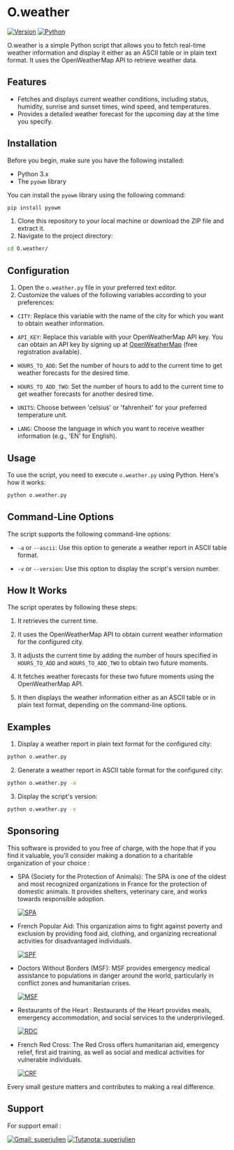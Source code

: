# O.weather

[![Version](https://img.shields.io/badge/Version-1.09-blue.svg)](https://github.com/Superjulien/O.weather/) [![Python](https://img.shields.io/badge/Python_3-14354C?&logo=python&logoColor=white.svg)](https://www.python.org/)

O.weather is a simple Python script that allows you to fetch real-time weather information and display it either as an ASCII table or in plain text format. It uses the OpenWeatherMap API to retrieve weather data.

## Features

- Fetches and displays current weather conditions, including status, humidity, sunrise and sunset times, wind speed, and temperatures.
- Provides a detailed weather forecast for the upcoming day at the time you specify.

## Installation

Before you begin, make sure you have the following installed:

- Python 3.x
- The `pyowm` library

You can install the `pyowm` library using the following command:

```bash
pip install pyowm
```

1. Clone this repository to your local machine or download the ZIP file and extract it.
2. Navigate to the project directory:

```bash
cd O.weather/
```

## Configuration

1. Open the `o.weather.py` file in your preferred text editor.
2. Customize the values of the following variables according to your preferences:

- `CITY`: Replace this variable with the name of the city for which you want to obtain weather information.

- `API_KEY`: Replace this variable with your OpenWeatherMap API key. You can obtain an API key by signing up at [OpenWeatherMap](https://openweathermap.org/api) (free registration available).

- `HOURS_TO_ADD`: Set the number of hours to add to the current time to get weather forecasts for the desired time.

- `HOURS_TO_ADD_TWO`: Set the number of hours to add to the current time to get weather forecasts for another desired time.

- `UNITS`: Choose between 'celsius' or 'fahrenheit' for your preferred temperature unit.

- `LANG`: Choose the language in which you want to receive weather information (e.g., 'EN' for English).

## Usage

To use the script, you need to execute `o.weather.py` using Python. Here's how it works:

```bash
python o.weather.py
```

## Command-Line Options

The script supports the following command-line options:

- `-a` or `--ascii`: Use this option to generate a weather report in ASCII table format.

- `-v` or `--version`: Use this option to display the script's version number.

## How It Works

The script operates by following these steps:

1. It retrieves the current time.

2. It uses the OpenWeatherMap API to obtain current weather information for the configured city.

3. It adjusts the current time by adding the number of hours specified in `HOURS_TO_ADD` and `HOURS_TO_ADD_TWO` to obtain two future moments.

4. It fetches weather forecasts for these two future moments using the OpenWeatherMap API.

5. It then displays the weather information either as an ASCII table or in plain text format, depending on the command-line options.

## Examples

1. Display a weather report in plain text format for the configured city:

```bash
python o.weather.py
```

2. Generate a weather report in ASCII table format for the configured city:

```bash
python o.weather.py -a
```

3. Display the script's version:

```bash
python o.weather.py -v
```

## Sponsoring

This software is provided to you free of charge, with the hope that if you find it valuable, you'll consider making a donation to a charitable organization of your choice :

- SPA (Society for the Protection of Animals): The SPA is one of the oldest and most recognized organizations in France for the protection of domestic animals. It provides shelters, veterinary care, and works towards responsible adoption.

  [![SPA](https://img.shields.io/badge/Sponsoring-SPA-red.svg)](https://www.la-spa.fr/)

- French Popular Aid: This organization aims to fight against poverty and exclusion by providing food aid, clothing, and organizing recreational activities for disadvantaged individuals.

  [![SPF](https://img.shields.io/badge/Sponsoring-Secours%20Populaire%20Français-red.svg)](https://www.secourspopulaire.fr)

- Doctors Without Borders (MSF): MSF provides emergency medical assistance to populations in danger around the world, particularly in conflict zones and humanitarian crises.

  [![MSF](https://img.shields.io/badge/Sponsoring-Médecins%20Sans%20Frontières-red.svg)](https://www.msf.fr)

- Restaurants of the Heart : Restaurants of the Heart provides meals, emergency accommodation, and social services to the underprivileged.

  [![RDC](https://img.shields.io/badge/Sponsoring-Restaurants%20du%20Cœur-red.svg)](https://www.restosducoeur.org)

- French Red Cross: The Red Cross offers humanitarian aid, emergency relief, first aid training, as well as social and medical activities for vulnerable individuals.

   [![CRF](https://img.shields.io/badge/Sponsoring-Croix%20Rouge%20Française-red.svg)](https://www.croix-rouge.fr)

Every small gesture matters and contributes to making a real difference.

## Support
For support email : 

[![Gmail: superjulien](https://img.shields.io/badge/Gmail-Contact%20Me-purple.svg)](mailto:contact.superjulien@gmail.com) [![Tutanota: superjulien](https://img.shields.io/badge/Tutanota-Contact%20Me-green.svg)](mailto:contacts.superjulien@tutanota.com)

